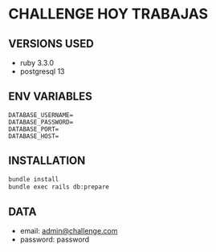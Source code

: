 # CHALLENGE HOY TRABAJAS

## VERSIONS USED

- ruby 3.3.0
- postgresql 13

## ENV VARIABLES

```
DATABASE_USERNAME=
DATABASE_PASSWORD=
DATABASE_PORT=
DATABASE_HOST=
```

## INSTALLATION

```sh
bundle install
bundle exec rails db:prepare
```

## DATA

- email: admin@challenge.com
- password: password
